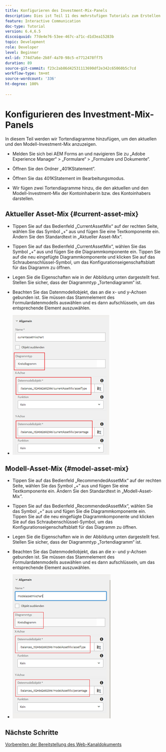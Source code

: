 ```yaml
---
title: Konfigurieren des Investment-Mix-Panels
description: Dies ist Teil 11 des mehrstufigen Tutorials zum Erstellen Ihres ersten interaktiven Kommunikationsdokuments. In diesem Teil werden wir Tortendiagramme hinzufügen, um den aktuellen und den Modell-Investment-Mix anzuzeigen.
feature: Interactive Communication
doc-type: Tutorial
version: 6.4,6.5
discoiquuid: 77de4e76-53ee-467c-a71c-d1d3ea15283b
topic: Development
role: Developer
level: Beginner
exl-id: 774d7a6e-2b8f-4a70-98c5-e7712478ff75
duration: 89
source-git-commit: f23c2ab86d42531113690df2e342c65060b5c7cd
workflow-type: tm+mt
source-wordcount: '336'
ht-degree: 100%

---
```


# Konfigurieren des Investment-Mix-Panels

In diesem Teil werden wir Tortendiagramme hinzufügen, um den aktuellen und den Modell-Investment-Mix anzuzeigen.

* Melden Sie sich bei AEM Forms an und navigieren Sie zu „Adobe Experience Manager“ > „Formulare“ > „Formulare und Dokumente“.

* Öffnen Sie den Ordner „401KStatement“.

* Öffnen Sie das 401KStatement im Bearbeitungsmodus.

* Wir fügen zwei Tortendiagramme hinzu, die den aktuellen und den Modell-Investment-Mix der Kontoinhaberin bzw. des Kontoinhabers darstellen.

## Aktueller Asset-Mix {#current-asset-mix}

* Tippen Sie auf das Bedienfeld „CurrentAssetMix“ auf der rechten Seite, wählen Sie das Symbol „+“ aus und fügen Sie eine Textkomponente ein. Ändern Sie den Standardtext in „Aktueller Asset-Mix“.

* Tippen Sie auf das Bedienfeld „CurrentAssetMix“, wählen Sie das Symbol „+“ aus und fügen Sie die Diagrammkomponente ein. Tippen Sie auf die neu eingefügte Diagrammkomponente und klicken Sie auf das Schraubenschlüssel-Symbol, um das Konfigurationseigenschaftsblatt für das Diagramm zu öffnen.

* Legen Sie die Eigenschaften wie in der Abbildung unten dargestellt fest. Stellen Sie sicher, dass der Diagrammtyp „Tortendiagramm“ ist.

* Beachten Sie das Datenmodellobjekt, das an die x- und y-Achsen gebunden ist. Sie müssen das Stammelement des Formulardatenmodells auswählen und es dann aufschlüsseln, um das entsprechende Element auszuwählen.

* ![currentassetmix](assets/currentassetmixchart.png)

## Modell-Asset-Mix {#model-asset-mix}

* Tippen Sie auf das Bedienfeld „RecommendedAssetMix“ auf der rechten Seite, wählen Sie das Symbol „+“ aus und fügen Sie eine Textkomponente ein. Ändern Sie den Standardtext in „Modell-Asset-Mix“.

* Tippen Sie auf das Bedienfeld „RecommendedAssetMix“, wählen Sie das Symbol „+“ aus und fügen Sie die Diagrammkomponente ein. Tippen Sie auf die neu eingefügte Diagrammkomponente und klicken Sie auf das Schraubenschlüssel-Symbol, um das Konfigurationseigenschaftsblatt für das Diagramm zu öffnen.

* Legen Sie die Eigenschaften wie in der Abbildung unten dargestellt fest. Stellen Sie sicher, dass der Diagrammtyp „Tortendiagramm“ ist.

* Beachten Sie das Datenmodellobjekt, das an die x- und y-Achsen gebunden ist. Sie müssen das Stammelement des Formulardatenmodells auswählen und es dann aufschlüsseln, um das entsprechende Element auszuwählen.

* ![assettype](assets/modelassettypechart.png)

## Nächste Schritte

[Vorbereiten der Bereitstellung des Web-Kanaldokuments](./parttwelve.md)
